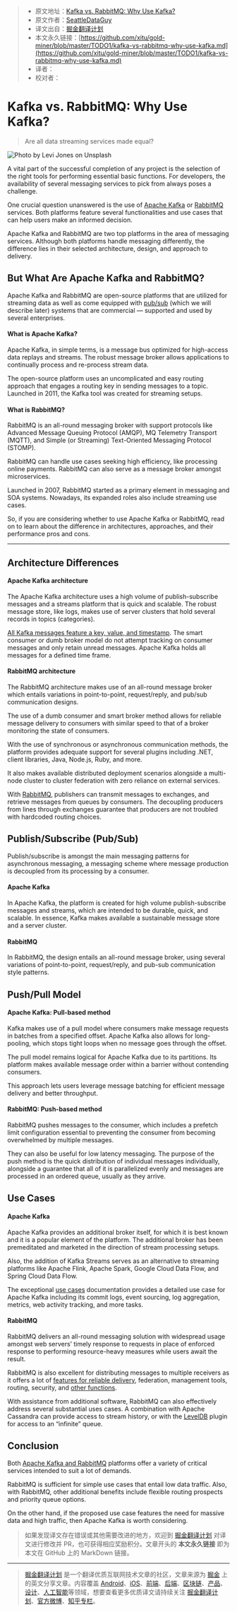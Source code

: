 > * 原文地址：[Kafka vs. RabbitMQ: Why Use Kafka?](https://medium.com/better-programming/kafka-vs-rabbitmq-why-use-kafka-8401b2863b8b)
> * 原文作者：[SeattleDataGuy](https://medium.com/@SeattleDataGuy)
> * 译文出自：[掘金翻译计划](https://github.com/xitu/gold-miner)
> * 本文永久链接：[https://github.com/xitu/gold-miner/blob/master/TODO1/kafka-vs-rabbitmq-why-use-kafka.md](https://github.com/xitu/gold-miner/blob/master/TODO1/kafka-vs-rabbitmq-why-use-kafka.md)
> * 译者：
> * 校对者：

# Kafka vs. RabbitMQ: Why Use Kafka?

> Are all data streaming services made equal?

![Photo by [Levi Jones](https://unsplash.com/@ev?utm_source=unsplash&utm_medium=referral&utm_content=creditCopyText) on [Unsplash](https://unsplash.com/s/photos/data?utm_source=unsplash&utm_medium=referral&utm_content=creditCopyText)](https://cdn-images-1.medium.com/max/5754/1*DJvGajoZpUGKsSSEFyzwwQ.jpeg)

A vital part of the successful completion of any project is the selection of the right tools for performing essential basic functions. For developers, the availability of several messaging services to pick from always poses a challenge.

One crucial question unanswered is the use of [Apache Kafka](https://kafka.apache.org/) or [RabbitMQ](https://www.rabbitmq.com/) services. Both platforms feature several functionalities and use cases that can help users make an informed decision.

Apache Kafka and RabbitMQ are two top platforms in the area of messaging services. Although both platforms handle messaging differently, the difference lies in their selected architecture, design, and approach to delivery.

## But What Are Apache Kafka and RabbitMQ?

Apache Kafka and RabbitMQ are open-source platforms that are utilized for streaming data as well as come equipped with [pub/sub](https://www.rabbitmq.com/tutorials/tutorial-three-ruby.html) (which we will describe later) systems that are commercial — supported and used by several enterprises.

#### What is Apache Kafka?

Apache Kafka, in simple terms, is a message bus optimized for high-access data replays and streams. The robust message broker allows applications to continually process and re-process stream data.

The open-source platform uses an uncomplicated and easy routing approach that engages a routing key in sending messages to a topic. Launched in 2011, the Kafka tool was created for streaming setups.

#### What is RabbitMQ?

RabbitMQ is an all-round messaging broker with support protocols like Advanced Message Queuing Protocol (AMQP), MQ Telemetry Transport (MQTT), and Simple (or Streaming) Text-Oriented Messaging Protocol (STOMP).

RabbitMQ can handle use cases seeking high efficiency, like processing online payments. RabbitMQ can also serve as a message broker amongst microservices.

Launched in 2007, RabbitMQ started as a primary element in messaging and SOA systems. Nowadays, its expanded roles also include streaming use cases.

So, if you are considering whether to use Apache Kafka or RabbitMQ, read on to learn about the difference in architectures, approaches, and their performance pros and cons.

---

## Architecture Differences

#### Apache Kafka architecture

The Apache Kafka architecture uses a high volume of publish-subscribe messages and a streams platform that is quick and scalable. The robust message store, like logs, makes use of server clusters that hold several records in topics (categories).

[All Kafka messages feature a key, value, and timestamp](http://kth.diva-portal.org/smash/get/diva2:813137/FULLTEXT01.pdf). The smart consumer or dumb broker model do not attempt tracking on consumer messages and only retain unread messages. Apache Kafka holds all messages for a defined time frame.

#### RabbitMQ architecture

The RabbitMQ architecture makes use of an all-round message broker which entails variations in point-to-point, request/reply, and pub/sub communication designs.

The use of a dumb consumer and smart broker method allows for reliable message delivery to consumers with similar speed to that of a broker monitoring the state of consumers.

With the use of synchronous or asynchronous communication methods, the platform provides adequate support for several plugins including .NET, client libraries, Java, Node.js, Ruby, and more.

It also makes available distributed deployment scenarios alongside a multi-node cluster to cluster federation with zero reliance on external services.

With [RabbitMQ](http://kth.diva-portal.org/smash/get/diva2:813137/FULLTEXT01.pdf), publishers can transmit messages to exchanges, and retrieve messages from queues by consumers. The decoupling producers from lines through exchanges guarantee that producers are not troubled with hardcoded routing choices.

## Publish/Subscribe (Pub/Sub)

Publish/subscribe is amongst the main messaging patterns for asynchronous messaging, a messaging scheme where message production is decoupled from its processing by a consumer.

#### Apache Kafka

In Apache Kafka, the platform is created for high volume publish-subscribe messages and streams, which are intended to be durable, quick, and scalable. In essence, Kafka makes available a sustainable message store and a server cluster.

#### RabbitMQ

In RabbitMQ, the design entails an all-round message broker, using several variations of point-to-point, request/reply, and pub-sub communication style patterns.

## Push/Pull Model

#### Apache Kafka: Pull-based method

Kafka makes use of a pull model where consumers make message requests in batches from a specified offset. Apache Kafka also allows for long-pooling, which stops tight loops when no message goes through the offset.

The pull model remains logical for Apache Kafka due to its partitions. Its platform makes available message order within a barrier without contending consumers.

This approach lets users leverage message batching for efficient message delivery and better throughput.

#### RabbitMQ: Push-based method

RabbitMQ pushes messages to the consumer, which includes a prefetch limit configuration essential to preventing the consumer from becoming overwhelmed by multiple messages.

They can also be useful for low latency messaging. The purpose of the push method is the quick distribution of individual messages individually, alongside a guarantee that all of it is parallelized evenly and messages are processed in an ordered queue, usually as they arrive.

## Use Cases

#### Apache Kafka

Apache Kafka provides an additional broker itself, for which it is best known and it is a popular element of the platform. The additional broker has been premeditated and marketed in the direction of stream processing setups.

Also, the addition of Kafka Streams serves as an alternative to streaming platforms like Apache Flink, Apache Spark, Google Cloud Data Flow, and Spring Cloud Data Flow.

The exceptional [use cases](https://kafka.apache.org/uses) documentation provides a detailed use case for Apache Kafka including its commit logs, event sourcing, log aggregation, metrics, web activity tracking, and more tasks.

#### RabbitMQ

RabbitMQ delivers an all-round messaging solution with widespread usage amongst web servers’ timely response to requests in place of enforced response to performing resource-heavy measures while users await the result.

RabbitMQ is also excellent for distributing messages to multiple receivers as it offers a lot of [features for reliable delivery](http://www.rabbitmq.com/confirms.html), federation, management tools, routing, security, and [other functions](http://www.rabbitmq.com/features.html).

With assistance from additional software, RabbitMQ can also effectively address several substantial uses cases. A combination with Apache Cassandra can provide access to stream history, or with the [LevelDB](https://github.com/google/leveldb) plugin for access to an “infinite” queue.

## Conclusion

Both [Apache Kafka and RabbitMQ](https://www.theseattledataguy.com/kafka-vs-rabbitmq-why-use-kafka/) platforms offer a variety of critical services intended to suit a lot of demands.

RabbitMQ is sufficient for simple use cases that entail low data traffic. Also, with RabbitMQ, other additional benefits include flexible routing prospects and priority queue options.

On the other hand, if the proposed use case features the need for massive data and high traffic, then Apache Kafka is worth considering.

> 如果发现译文存在错误或其他需要改进的地方，欢迎到 [掘金翻译计划](https://github.com/xitu/gold-miner) 对译文进行修改并 PR，也可获得相应奖励积分。文章开头的 **本文永久链接** 即为本文在 GitHub 上的 MarkDown 链接。

---

> [掘金翻译计划](https://github.com/xitu/gold-miner) 是一个翻译优质互联网技术文章的社区，文章来源为 [掘金](https://juejin.im) 上的英文分享文章。内容覆盖 [Android](https://github.com/xitu/gold-miner#android)、[iOS](https://github.com/xitu/gold-miner#ios)、[前端](https://github.com/xitu/gold-miner#前端)、[后端](https://github.com/xitu/gold-miner#后端)、[区块链](https://github.com/xitu/gold-miner#区块链)、[产品](https://github.com/xitu/gold-miner#产品)、[设计](https://github.com/xitu/gold-miner#设计)、[人工智能](https://github.com/xitu/gold-miner#人工智能)等领域，想要查看更多优质译文请持续关注 [掘金翻译计划](https://github.com/xitu/gold-miner)、[官方微博](http://weibo.com/juejinfanyi)、[知乎专栏](https://zhuanlan.zhihu.com/juejinfanyi)。
